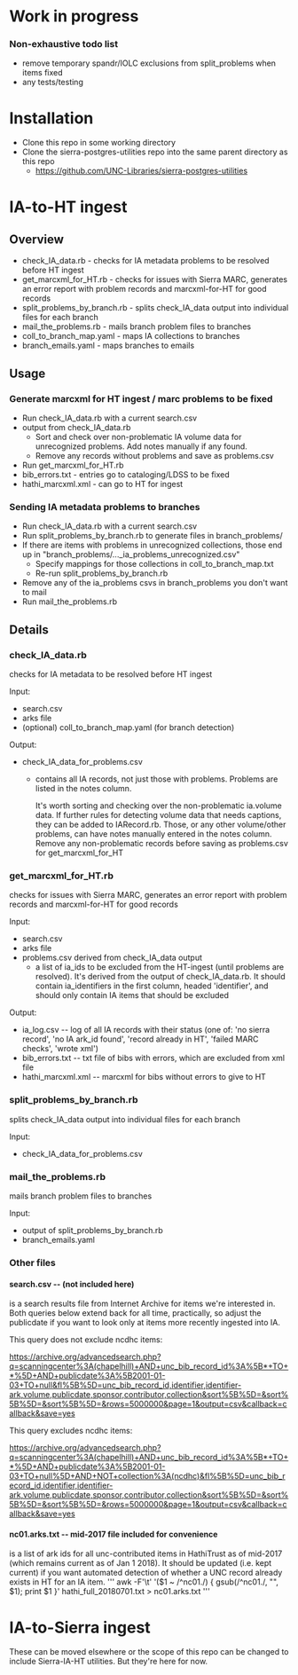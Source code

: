 Work in progress
================
### Non-exhaustive todo list
* remove temporary spandr/IOLC exclusions from split_problems when items fixed
* any tests/testing

Installation
============
- Clone this repo in some working directory
- Clone the sierra-postgres-utilities repo into the same parent directory as this repo
  - https://github.com/UNC-Libraries/sierra-postgres-utilities

IA-to-HT ingest
===============
Overview
-----------
- check_IA_data.rb - checks for IA metadata problems to be resolved before HT
  ingest
- get_marcxml_for_HT.rb - checks for issues with Sierra MARC, generates an
  error report with problem records and marcxml-for-HT for good records
- split_problems_by_branch.rb - splits check_IA_data output into individual
  files for each branch
- mail_the_problems.rb - mails branch problem files to branches
- coll_to_branch_map.yaml - maps IA collections to branches
- branch_emails.yaml - maps branches to emails

Usage
-----
### Generate marcxml for HT ingest / marc problems to be fixed
- Run check_IA_data.rb with a current search.csv
- output from check_IA_data.rb
  - Sort and check over non-problematic IA volume data for unrecognized
    problems. Add notes manually if any found.
  - Remove any records without problems and save as problems.csv
- Run get_marcxml_for_HT.rb
- bib_errors.txt - entries go to cataloging/LDSS to be fixed
- hathi_marcxml.xml - can go to HT for ingest

### Sending IA metadata problems to branches
- Run check_IA_data.rb with a current search.csv
- Run split_problems_by_branch.rb to generate files in branch_problems/
- If there are items with problems in unrecognized collections, those end
  up in "branch_problems/..._ia_problems_unrecognized.csv"
  - Specify mappings for those collections in coll_to_branch_map.txt
  - Re-run split_problems_by_branch.rb
- Remove any of the ia_problems csvs in branch_problems you don't want to mail
- Run mail_the_problems.rb

Details
---------
### check_IA_data.rb
checks for IA metadata to be resolved before HT ingest

Input:
  - search.csv
  - arks file
  - (optional) coll_to_branch_map.yaml (for branch detection)

Output:
  - check_IA_data_for_problems.csv
    - contains all IA records, not just those with problems. Problems are
      listed in the notes column.

      It's worth sorting and checking over the non-problematic ia.volume
      data. If further rules for detecting volume data that needs captions,
      they can be added to IARecord.rb. Those, or any other volume/other
      problems, can have notes manually entered in the notes column. Remove
      any non-problematic records before saving as problems.csv for
      get_marcxml_for_HT

### get_marcxml_for_HT.rb
checks for issues with Sierra MARC, generates an error report with problem
records and marcxml-for-HT for good records

Input:
  - search.csv
  - arks file
  - problems.csv derived from check_IA_data output
    - a list of ia_ids to be excluded from the HT-ingest (until problems are
      resolved). It's derived from the output of check_IA_data.rb. It should
      contain ia_identifiers in the first column, headed 'identifier', and
      should only contain IA items that should
      be excluded

Output:
  - ia_log.csv -- log of all IA records with their status (one of: 'no sierra
    record', 'no IA ark_id found', 'record already in HT', 'failed MARC checks',
   'wrote xml')
  - bib_errors.txt -- txt file of bibs with errors, which are excluded from
    xml file
  - hathi_marcxml.xml -- marcxml for bibs without errors to give to HT

### split_problems_by_branch.rb
splits check_IA_data output into individual files for each branch

Input:
  - check_IA_data_for_problems.csv

### mail_the_problems.rb
mails branch problem files to branches

Input:
  - output of split_problems_by_branch.rb
  - branch_emails.yaml

### Other files
#### search.csv -- (not included here)
is a search results file from Internet Archive for items we're interested in. Both queries below extend back for all time, practically, so adjust the publicdate if you want to look only at items more recently ingested into IA.

This query does not exclude ncdhc items:

https://archive.org/advancedsearch.php?q=scanningcenter%3A(chapelhill)+AND+unc_bib_record_id%3A%5B*+TO+*%5D+AND+publicdate%3A%5B2001-01-03+TO+null&fl%5B%5D=unc_bib_record_id,identifier,identifier-ark,volume,publicdate,sponsor,contributor,collection&sort%5B%5D=&sort%5B%5D=&sort%5B%5D=&rows=5000000&page=1&output=csv&callback=callback&save=yes


This query excludes ncdhc items:

https://archive.org/advancedsearch.php?q=scanningcenter%3A(chapelhill)+AND+unc_bib_record_id%3A%5B*+TO+*%5D+AND+publicdate%3A%5B2001-01-03+TO+null%5D+AND+NOT+collection%3A(ncdhc)&fl%5B%5D=unc_bib_record_id,identifier,identifier-ark,volume,publicdate,sponsor,contributor,collection&sort%5B%5D=&sort%5B%5D=&sort%5B%5D=&rows=5000000&page=1&output=csv&callback=callback&save=yes

#### nc01.arks.txt -- mid-2017 file included for convenience
is a list of ark ids for all unc-contributed items in HathiTrust as of mid-2017 (which remains current as of Jan 1 2018). It should be updated (i.e. kept current) if you want automated detection of whether a UNC record already exists in HT for an IA item.
'''
awk -F'\t' '($1 ~ /^nc01\./) { gsub(/^nc01\./, "", $1); print $1 }' hathi_full_20180701.txt > nc01.arks.txt
'''



IA-to-Sierra ingest
==================

These can be moved elsewhere or the scope of this repo can be changed to include Sierra-IA-HT utilities. But they're here for now.
